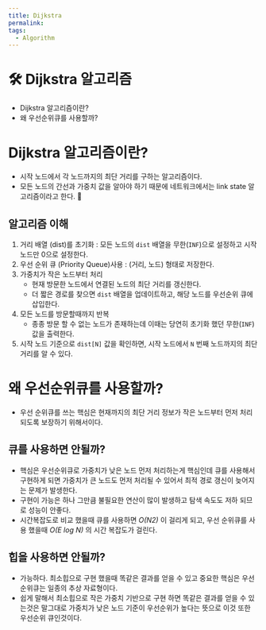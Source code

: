 ```yaml
---
title: Dijkstra
permalink: 
tags:
  - Algorithm
---
```


# 🛠️ Dijkstra 알고리즘

- Dijkstra 알고리즘이란?
- 왜 우선순위큐를 사용할까?

# Dijkstra 알고리즘이란?

- 시작 노드에서 각 노드까지의 최단 거리를 구하는 알고리즘이다.
- 모든 노드의 간선과 가중치 값을 알아야 하기 때문에 네트워크에서는 link state 알고리즘이라고 한다.

## 알고리즘 이해

1. 거리 배열 (dist)를 초기화 : 모든 노드의 `dist` 배열을 무한(`INF`)으로 설정하고 시작 노드만 0으로 설정한다.
2. 우선 순위 큐 (Priority Queue)사용 : (거리, 노드) 형태로 저장한다.
3. 가중치가 작은 노드부터 처리
	- 현재 방문한 노드에서 연결된 노드의 최단 거리를 갱신한다.
	- 더 짧은 경로를 찾으면 `dist` 배열을 업데이트하고, 해당 노드를 우선순위 큐에 삽입한다.
4. 모든 노드를 방문할때까지 반복
	- 종종 방문 할 수 없는 노드가 존재하는데 이때는 당연히 초기화 했던 무한(`INF`) 값을 출력한다.
5. 시작 노드 기준으로 `dist[N]` 값을 확인하면, 시작 노드에서 `N` 번째 노드까지의 최단거리를 알 수 있다.


# 왜 우선순위큐를 사용할까?

- 우선 순위큐를 쓰는 핵심은 현재까지의 최단 거리 정보가 작은 노드부터 먼저 처리 되도록 보장하기 위해서이다.

## 큐를 사용하면 안될까?

- 핵심은 우선순위큐로 가중치가 낮은 노드 먼저 처리하는게 핵심인데 큐를 사용해서 구현하게 되면 가중치가 큰 노드도 먼저 처리될 수 있어서 최적 경로 갱신이 늦어지는 문제가 발생한다.
- 구현이 가능은 하나 그만큼 불필요한 연산이 많이 발생하고 탐색 속도도 저하 되므로 성능이 안좋다.
- 시간복잡도로 비교 했을때 큐를 사용하면 *O(N2)* 이 걸리게 되고, 우선 순위큐를 사용 했을때 *O(E log N)* 의 시간 복잡도가 걸린다.

## 힙을 사용하면 안될까?

- 가능하다. 최소힙으로 구현 했을때 똑같은 결과를 얻을 수 있고 중요한 핵심은 우선순위큐는 일종의 추상 자료형이다.
- 쉽게 말해서 최소힙으로 작은 가중치 기반으로 구현 하면 똑같은 결과를 얻을 수 있는것은 말그대로 가중치가 낮은 노드 기준이 우선순위가 높다는 뜻으로 이것 또한 우선순위 큐인것이다.
